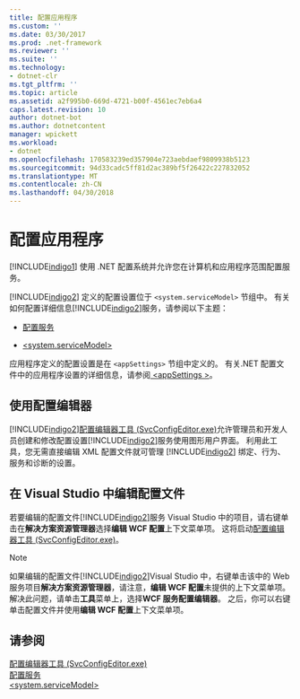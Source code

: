 ```yaml
---
title: 配置应用程序
ms.custom: ''
ms.date: 03/30/2017
ms.prod: .net-framework
ms.reviewer: ''
ms.suite: ''
ms.technology:
- dotnet-clr
ms.tgt_pltfrm: ''
ms.topic: article
ms.assetid: a2f995b0-669d-4721-b00f-4561ec7eb6a4
caps.latest.revision: 10
author: dotnet-bot
ms.author: dotnetcontent
manager: wpickett
ms.workload:
- dotnet
ms.openlocfilehash: 170583239ed357904e723aebdaef9809938b5123
ms.sourcegitcommit: 94d33cadc5ff81d2ac389bf5f26422c227832052
ms.translationtype: MT
ms.contentlocale: zh-CN
ms.lasthandoff: 04/30/2018
---
```

# <a name="configuring-your-application"></a>配置应用程序
[!INCLUDE[indigo1](../../../../includes/indigo1-md.md)] 使用 .NET 配置系统并允许您在计算机和应用程序范围配置服务。  
  
 [!INCLUDE[indigo2](../../../../includes/indigo2-md.md)] 定义的配置设置位于 `<system.serviceModel>` 节组中。 有关如何配置详细信息[!INCLUDE[indigo2](../../../../includes/indigo2-md.md)]服务，请参阅以下主题：  
  
-   [配置服务](../../../../docs/framework/wcf/configuring-services.md)  
  
-   [\<system.serviceModel>](../../../../docs/framework/configure-apps/file-schema/wcf/system-servicemodel.md)  
  
 应用程序定义的配置设置是在 `<appSettings>` 节组中定义的。 有关.NET 配置文件中的应用程序设置的详细信息，请参阅[ \<appSettings >](http://go.microsoft.com/fwlink/?LinkId=95159)。  
  
## <a name="using-the-configuration-editor"></a>使用配置编辑器  
 [!INCLUDE[indigo2](../../../../includes/indigo2-md.md)][配置编辑器工具 (SvcConfigEditor.exe)](../../../../docs/framework/wcf/configuration-editor-tool-svcconfigeditor-exe.md)允许管理员和开发人员创建和修改配置设置[!INCLUDE[indigo2](../../../../includes/indigo2-md.md)]服务使用图形用户界面。 利用此工具，您无需直接编辑 XML 配置文件就可管理 [!INCLUDE[indigo2](../../../../includes/indigo2-md.md)] 绑定、行为、服务和诊断的设置。  
  
## <a name="editing-configuration-files-in-visual-studio"></a>在 Visual Studio 中编辑配置文件  
 若要编辑的配置文件[!INCLUDE[indigo2](../../../../includes/indigo2-md.md)]服务 Visual Studio 中的项目，请右键单击在**解决方案资源管理器**选择**编辑 WCF 配置**上下文菜单项。 这将启动[配置编辑器工具 (SvcConfigEditor.exe)](../../../../docs/framework/wcf/configuration-editor-tool-svcconfigeditor-exe.md)。  
  
> [!NOTE]
>  如果编辑的配置文件[!INCLUDE[indigo2](../../../../includes/indigo2-md.md)]Visual Studio 中，右键单击该中的 Web 服务项目**解决方案资源管理器**，请注意，**编辑 WCF 配置**未提供的上下文菜单项。 解决此问题，请单击**工具**菜单上，选择**WCF 服务配置编辑器**。 之后，你可以右键单击配置文件并使用**编辑 WCF 配置**上下文菜单项。  
  
## <a name="see-also"></a>请参阅  
 [配置编辑器工具 (SvcConfigEditor.exe)](../../../../docs/framework/wcf/configuration-editor-tool-svcconfigeditor-exe.md)  
 [配置服务](../../../../docs/framework/wcf/configuring-services.md)  
 [\<system.serviceModel>](../../../../docs/framework/configure-apps/file-schema/wcf/system-servicemodel.md)
